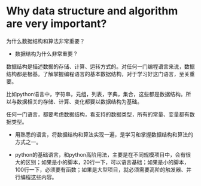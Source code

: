 # Why data structure and algorithm are very important?

为什么数据结构和算法非常重要？

+ 数据结构为什么非常重要？

数据结构是描述数据的存储、计算、运转方式的。对任何一门编程语言来说，数据结构都是根基。了解掌握编程语言的基本数据结构，对于学习好这门语言，至关重要。

比如python语言中，字符串，元组，列表，字典，集合，这些都是数据结构。所以与数据相关的存储、计算、变化都要以数据结构为基础。

任何一门语言，都要考虑数据结构，看支持的数据类型，所有的常量、变量都有数据类型。


+ 用熟悉的语言，将数据结构和算法实现一遍，是学习和掌握数据结构和算法的方式之一。

+ python的基础语言，和python高阶用法，主要是在不同规模项目中，会有很大的区别；如果是小的脚本，20行一下，可以语言基础；如果是小的脚本，100行一下，必须要有函数；如果是大型项目，就必须需要高阶的触发器、并行编程这些内容。 

